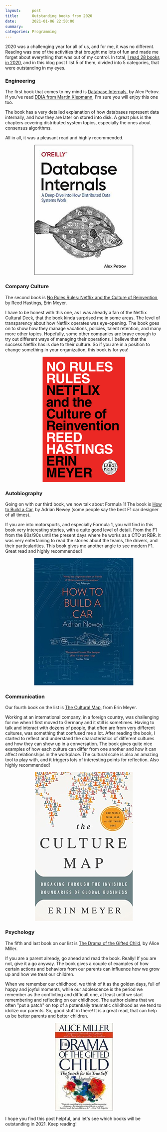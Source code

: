 ```yaml
---
layout:     post
title:      Outstanding books from 2020
date:       2021-01-06 22:50:00
summary:
categories: Programming
---
```


2020 was a challenging year for all of us, and for me, it was no different. Reading was one of the activities that brought me lots of fun and made me forget about everything that was out of my control. In total, [I read 28 books in 2020](https://www.goodreads.com/user/year_in_books/2020/44680386), and in this blog post I list 5 of them, divided into 5 categories, that were outstanding in my eyes.

### Engineering

The first book that comes to my mind is [Database Internals](https://www.goodreads.com/book/show/44647144-database-internals), by Alex Petrov. If you've read [DDIA from Martin Klepmann](https://www.goodreads.com/book/show/23463279-designing-data-intensive-applications), I'm sure you will enjoy this one too.

The book has a very detailed explanation of how databases represent data internally, and how they are later on stored into disk. A great plus is the chapters covering distributed system topics, especially the ones about consensus algorithms.

All in all, it was a pleasant read and highly recommended.

<div style="text-align:center"><img src="/images/database-internals.jpg" /></div>

### Company Culture

The second book is [No Rules Rules: Netflix and the Culture of Reinvention](https://www.goodreads.com/book/show/49099937-no-rules-rules), by Reed Hastings, Erin Meyer.

I have to be honest with this one, as I was already a fan of the Netflix Cultural Deck, that the book kinda surprised me in some areas. The level of transparency about how Netflix operates was eye-opening. The book goes on to show how they manage vacations, policies, talent retention, and many more other topics. Hopefully, some other companies are brave enough to try out different ways of managing their operations. I believe that the success Netflix has is due to their culture. So if you are in a position to change something in your organization, this book is for you!

<div style="text-align:center"><img src="/images/no-rule-rules.jpg" /></div>

### Autobiography

Going on with our third book, we now talk about Formula 1! The book is [How to Build a Car](https://www.goodreads.com/book/show/35657708-how-to-build-a-car), by Adrian Newey (some people say the best F1 car designer of all times).

If you are into motorsports, and especially Formula 1, you will find in this book very interesting stories, with a quite good level of detail. From the F1 from the 80s/90s until the present days where he works as a CTO at RBR. It was very entertaining to read the stories about the teams, the drivers, and their particularities. This book gives me another angle to see modern F1. Great read and highly recommended!

<div style="text-align:center"><img src="/images/how-to-build-a-car.jpg" /></div>

### Communication

Our fourth book on the list is [The Cultural Map](https://www.goodreads.com/book/show/22085568-the-culture-map), from Erin Meyer.

Working at an international company, in a foreign country, was challenging for me when I first moved to Germany and it still is sometimes. Having to talk and interact with dozens of people, that often are from very different cultures, was something that confused me a lot. After reading the book, I started to reflect and understand the characteristics of different cultures and how they can show up in a conversation. The book gives quite nice examples of how each culture can differ from one another and how it can affect relationships in the workplace. The cultural scale is also an amazing tool to play with, and it triggers lots of interesting points for reflection. Also highly recommended!

<div style="text-align:center"><img src="/images/cultural-map.jpg" /></div>

### Psychology

The fifth and last book on our list is [The Drama of the Gifted Child](https://www.goodreads.com/book/show/4887.The_Drama_of_the_Gifted_Child), by Alice Miller.

If you are a parent already, go ahead and read the book. Really! If you are not, give it a go anyway. The book gives a couple of examples of how certain actions and behaviors from our parents can influence how we grow up and how we treat our children.

When we remember our childhood, we think of it as the golden days, full of happy and joyful moments, while our adolescence is the period we remember as the conflicting and difficult one, at least until we start remembering and reflecting on our childhood. The author claims that we often "put a patch" on top of a potentially traumatic childhood as we tend to idolize our parents. So, good stuff in there! It is a great read, that can help us be better parents and better children.

<div style="text-align:center"><img src="/images/gifted-child.jpg" /></div>

I hope you find this post helpful, and let's see which books will be outstanding in 2021. Keep reading!
